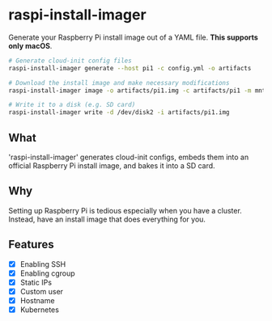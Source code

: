 # raspi-install-imager

Generate your Raspberry Pi install image out of a YAML file. **This supports only macOS**.

```bash
# Generate cloud-init config files
raspi-install-imager generate --host pi1 -c config.yml -o artifacts

# Download the install image and make necessary modifications
raspi-install-imager image -o artifacts/pi1.img -c artifacts/pi1 -m mnt

# Write it to a disk (e.g. SD card)
raspi-install-imager write -d /dev/disk2 -i artifacts/pi1.img
```

## What

'raspi-install-imager' generates cloud-init configs, embeds them into an official Raspberry Pi install image, and bakes it into a SD card.

## Why

Setting up Raspberry Pi is tedious especially when you have a cluster. Instead, have an install image that does everything for you.

## Features

- [x] Enabling SSH
- [x] Enabling cgroup
- [x] Static IPs
- [x] Custom user
- [x] Hostname
- [x] Kubernetes
